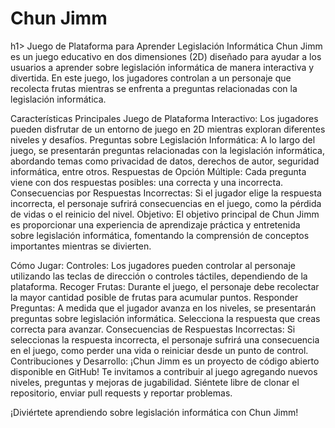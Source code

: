<h1>Chun Jimm</h1>h1>
Juego de Plataforma para Aprender Legislación Informática
Chun Jimm es un juego educativo en dos dimensiones (2D) diseñado para ayudar a los usuarios a aprender sobre legislación informática de manera interactiva y divertida. En este juego, los jugadores controlan a un personaje que recolecta frutas mientras se enfrenta a preguntas relacionadas con la legislación informática.

Características Principales
Juego de Plataforma Interactivo: Los jugadores pueden disfrutar de un entorno de juego en 2D mientras exploran diferentes niveles y desafíos.
Preguntas sobre Legislación Informática: A lo largo del juego, se presentarán preguntas relacionadas con la legislación informática, abordando temas como privacidad de datos, derechos de autor, seguridad informática, entre otros.
Respuestas de Opción Múltiple: Cada pregunta viene con dos respuestas posibles: una correcta y una incorrecta.
Consecuencias por Respuestas Incorrectas: Si el jugador elige la respuesta incorrecta, el personaje sufrirá consecuencias en el juego, como la pérdida de vidas o el reinicio del nivel.
Objetivo:
El objetivo principal de Chun Jimm es proporcionar una experiencia de aprendizaje práctica y entretenida sobre legislación informática, fomentando la comprensión de conceptos importantes mientras se divierten.

Cómo Jugar:
Controles: Los jugadores pueden controlar al personaje utilizando las teclas de dirección o controles táctiles, dependiendo de la plataforma.
Recoger Frutas: Durante el juego, el personaje debe recolectar la mayor cantidad posible de frutas para acumular puntos.
Responder Preguntas: A medida que el jugador avanza en los niveles, se presentarán preguntas sobre legislación informática. Selecciona la respuesta que creas correcta para avanzar.
Consecuencias de Respuestas Incorrectas: Si seleccionas la respuesta incorrecta, el personaje sufrirá una consecuencia en el juego, como perder una vida o reiniciar desde un punto de control.
Contribuciones y Desarrollo:
¡Chun Jimm es un proyecto de código abierto disponible en GitHub! Te invitamos a contribuir al juego agregando nuevos niveles, preguntas y mejoras de jugabilidad. Siéntete libre de clonar el repositorio, enviar pull requests y reportar problemas.

¡Diviértete aprendiendo sobre legislación informática con Chun Jimm!
